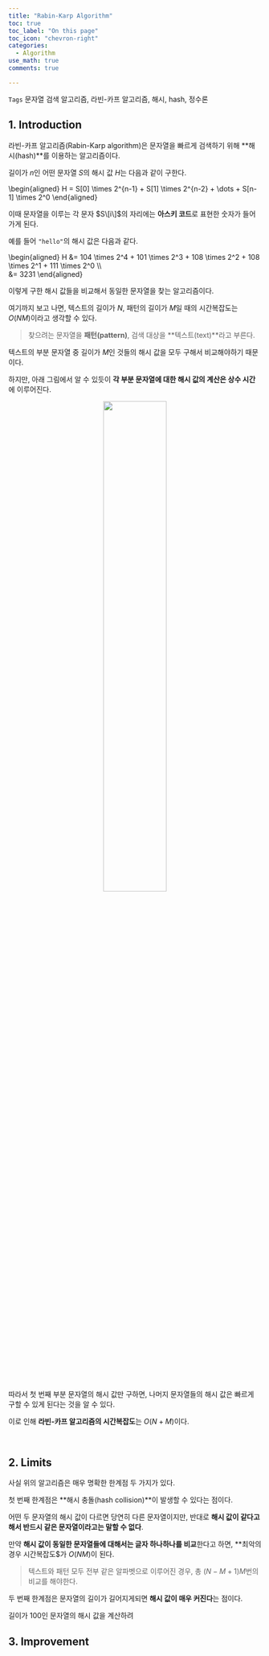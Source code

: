 ```yaml
---
title: "Rabin-Karp Algorithm"
toc: true
toc_label: "On this page"
toc_icon: "chevron-right"
categories:
  - Algorithm
use_math: true
comments: true

---
```


`Tags` 문자열 검색 알고리즘, 라빈-카프 알고리즘, 해시, hash, 정수론

## 1. Introduction

라빈-카프 알고리즘(Rabin-Karp algorithm)은 문자열을 빠르게 검색하기 위해 **해시(hash)**를 이용하는 알고리즘이다.

길이가 $n$인 어떤 문자열 $S$의 해시 값 $H$는 다음과 같이 구한다.

\begin{aligned}
H = S\[0\] \times 2^{n-1} + S\[1\] \times 2^{n-2} + \dots + S\[n-1\] \times 2^0
\end{aligned}

이때 문자열을 이루는 각 문자 $S\[i\]$의 자리에는 **아스키 코드**로 표현한 숫자가 들어가게 된다.

예를 들어 `"hello"`의 해시 값은 다음과 같다.

\begin{aligned}
H &= 104 \times 2^4 + 101 \times 2^3 + 108 \times 2^2 + 108 \times 2^1 + 111 \times 2^0 \\\\  
&= 3231
\end{aligned}

이렇게 구한 해시 값들을 비교해서 동일한 문자열을 찾는 알고리즘이다.

여기까지 보고 나면, 텍스트의 길이가 $N$, 패턴의 길이가 $M$일 때의 시간복잡도는 $O(NM)$이라고 생각할 수 있다.

> 찾으려는 문자열을 **패턴(pattern)**, 검색 대상을 **텍스트(text)**라고 부른다.

텍스트의 부분 문자열 중 길이가 $M$인 것들의 해시 값을 모두 구해서 비교해야하기 때문이다.

하지만, 아래 그림에서 알 수 있듯이 **각 부분 문자열에 대한 해시 값의 계산은 상수 시간**에 이루어진다.

<center><img src="https://user-images.githubusercontent.com/88201512/151127209-b13ffde3-c6ed-4865-b6b0-478d6d5afcb5.jpg" width="50%" height="50%"></center>

따라서 첫 번째 부분 문자열의 해시 값만 구하면, 나머지 문자열들의 해시 값은 빠르게 구할 수 있게 된다는 것을 알 수 있다.

이로 인해 **라빈-카프 알고리즘의 시간복잡도**는 $O(N + M)$이다.

<br/>

## 2. Limits

사실 위의 알고리즘은 매우 명확한 한계점 두 가지가 있다.

첫 번째 한계점은 **해시 충돌(hash collision)**이 발생할 수 있다는 점이다.

어떤 두 문자열의 해시 값이 다르면 당연히 다른 문자열이지만, 반대로 **해시 값이 같다고 해서 반드시 같은 문자열이라고는 말할 수 없다**.

만약 **해시 값이 동일한 문자열들에 대해서는 글자 하나하나를 비교**한다고 하면, **최악의 경우 시간복잡도$가 $O(NM)$이 된다.

> 텍스트와 패턴 모두 전부 같은 알파벳으로 이루어진 경우, 총 $(N - M + 1)M$번의 비교를 해야한다.

두 번째 한계점은 문자열의 길이가 길어지게되면 **해시 값이 매우 커진다**는 점이다.

길이가 100인 문자열의 해시 값을 계산하려






## 3. Improvement











